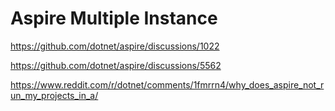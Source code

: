# Aspire Multiple Instance

https://github.com/dotnet/aspire/discussions/1022

https://github.com/dotnet/aspire/discussions/5562

https://www.reddit.com/r/dotnet/comments/1fmrrn4/why_does_aspire_not_run_my_projects_in_a/

